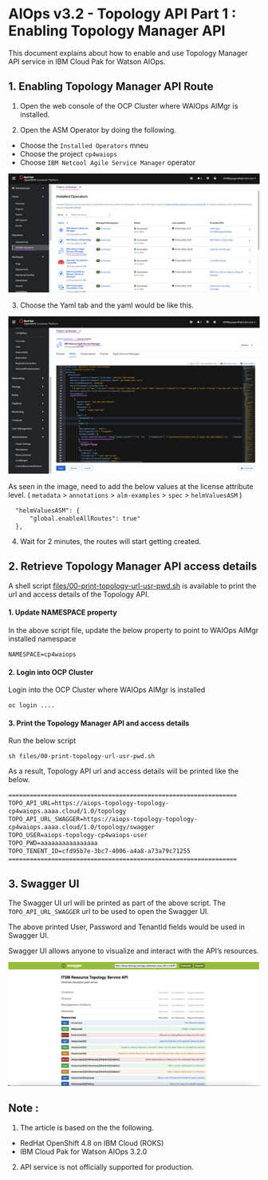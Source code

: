 # AIOps v3.2 - Topology API Part 1 : Enabling Topology Manager API

This document explains about how to enable and use Topology Manager API service in IBM Cloud Pak for Watson AIOps.

## 1. Enabling Topology Manager API Route

1. Open the web console of the OCP Cluster where WAIOps AIMgr is installed.

2. Open the ASM Operator by doing the following.

- Choose the `Installed Operators` mneu
- Choose the project `cp4waiops`
- Choose `IBM Netcool Agile Service Manager` operator

<img src="images/01-installed-operator.png">

3. Choose the Yaml tab and the yaml would be like this.

<img src="images/02-asm-config.png">

As seen in the image, need to add the below values at the license attribute level. ( `metadata`  > `annotations`  >  `alm-examples`  >  `spec`  > `helmValuesASM`  )

```
  "helmValuesASM": {
      "global.enableAllRoutes": true"
  },
```

4. Wait for 2 minutes, the routes will start getting created.

## 2. Retrieve Topology Manager API access details

A shell script [files/00-print-topology-url-usr-pwd.sh](./files/00-print-topology-url-usr-pwd.sh) is available to print the url and access details of the Topology API.

#### 1. Update NAMESPACE property

In the above script file, update the below property to point to WAIOps AIMgr installed namespace

```
NAMESPACE=cp4waiops
```

#### 2. Login into OCP Cluster

Login into the OCP Cluster where WAIOps AIMgr is installed 
```
oc login ....
```

#### 3. Print the Topology Manager API and access details

Run the below script

```
sh files/00-print-topology-url-usr-pwd.sh
```

As a result, Topology API url and access details will be printed like the below.


```
================================================================
TOPO_API_URL=https://aiops-topology-topology-cp4waiops.aaaa.cloud/1.0/topology
TOPO_API_URL_SWAGGER=https://aiops-topology-topology-cp4waiops.aaaa.cloud/1.0/topology/swagger
TOPO_USER=aiops-topology-cp4waiops-user
TOPO_PWD=aaaaaaaaaaaaaaaa
TOPO_TENENT_ID=cfd95b7e-3bc7-4006-a4a8-a73a79c71255
================================================================
```

## 3. Swagger UI

The Swagger UI url will be printed as part of the above script. The `TOPO_API_URL_SWAGGER` url to be used to open the Swagger UI.

The above printed User, Password and TenantId fields would be used in Swagger UI.

Swagger UI allows anyone to visualize and interact with the API’s resources. 

<img src="images/03-swagger.png">

## Note :

1. The article is based on the the following.
- RedHat OpenShift 4.8 on IBM Cloud (ROKS)
- IBM Cloud Pak for Watson AIOps 3.2.0


2. API service is not officially supported for production.